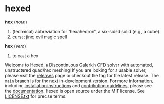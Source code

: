 # hexed

__hex__ (_noun_)
1. (technical) abbreviation for "hexahedron", a six-sided solid (e.g., a cube)
2. curse; jinx; evil magic spell

__hex__  (_verb_)
1. to cast a hex

Welcome to Hexed, a Discontinuous Galerkin CFD solver with automated, unstructured quad/hex meshing!
If you are looking for a usable solver, please visit the [releases](https://github.com/ARTLab-GT/hexed/releases) page
or checkout the tag for the latest release.
The `main` branch is for the next in-development version.
For more information, including [installation instructions](https://artlab-gt.github.io/hexed/installation.html)
and [contributing guidelines](https://artlab-gt.github.io/hexed/contributing.html),
please see the [documentation](https://artlab-gt.github.io/hexed).
Hexed is open source under the MIT license.
See [LICENSE.txt](LICENSE.txt) for precise terms.
